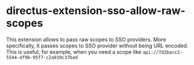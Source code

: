 # directus-extension-sso-allow-raw-scopes

This extension allows to pass raw scopes to SSO providers.
More specifically, it passes scopes to SSO provider without being URL encoded.
This is useful, for example, when you need a scope like `api://7d2bacc2-5544-4f9b-95f7-c2a939c37bad`
